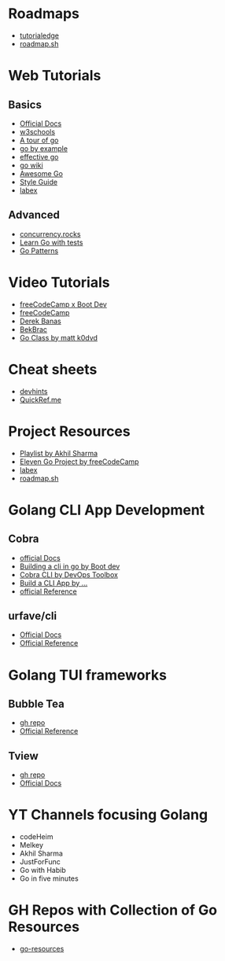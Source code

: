 # Roadmaps

- [tutorialedge](https://tutorialedge.net/paths/golang/)
- [roadmap.sh](https://roadmap.sh/golang)

# Web Tutorials

## Basics

- [Official Docs](https://go.dev/learn/)
- [w3schools](https://w3schools.com/go)
- [A tour of go](https://tour.go.dev/welcome/1)
- [go by example](https://gobyexample.com/)
- [effective go](https://go.dev/doc/effective_go)
- [go wiki](https://github.com/golang/go/wiki/)
- [Awesome Go](https://awesome-go.com/)
- [Style Guide](https://github.com/golang/go/wiki/CodeReviewComments)
- [labex](https://labex.io/learn/go)

## Advanced

- [concurrency.rocks](https://www.concurrency.rocks/)
- [Learn Go with tests](https://quii.gitbook.io/learn-go-with-tests)
- [Go Patterns](https://github.com/tmrts/go-patterns)

# Video Tutorials

- [freeCodeCamp x Boot Dev](https://youtu.be/un6ZyFkqFKo?si=F6f5OWvuxSnOMmS-)
- [freeCodeCamp](https://youtu.be/YS4e4q9oBaU?si=NJ-ExNw7XkPaq-8h)
- [Derek Banas](https://youtu.be/YzLrWHZa-Kc?si=za2_HM1wIagiWdzr)
- [BekBrac](https://youtu.be/lbPThhcfn10?si=LucQZtSomHsdECzR)
- [Go Class by matt k0dvd](https://youtube.com/playlist?list=PLoILbKo9rG3skRCj37Kn5Zj803hhiuRK6&si=8Rd_QfoxQiRvY4BJ)

# Cheat sheets

- [devhints](https://devhints.io/go)
- [QuickRef.me](https://quickref.me/go.html)

# Project Resources

- [Playlist by Akhil Sharma](https://youtube.com/playlist?list=PL5dTjWUk_cPYztKD7WxVFluHvpBNM28N9&si=ETUtVKcn16Ya6maA)
- [Eleven Go Project by freeCodeCamp](https://youtu.be/jFfo23yIWac?si=_Y6dWmkBEaVUAFJi)
- [labex](https://labex.io/projects/category/go)
- [roadmap.sh](https://roadmap.sh/golang/projects)

# Golang CLI App Development

## Cobra

- [official Docs](https://cobra.dev/docs/)
- [Building a cli in go by Boot dev](https://youtu.be/8yrmAGcCnKg?si=AgBUUT_XSLiyZCKC)
- [Cobra CLI by DevOps Toolbox](https://youtu.be/44MMeT39eG4?si=0qG_Wjau5_7lZwDV)
- [Build a CLI App by ...](https://youtu.be/LT_QILmp9jA?si=SBVr2sMn3owty25G)
- [official Reference](https://pkg.go.dev/github.com/spf13/cobra)

## urfave/cli

- [Official Docs](https://cli.urfave.org/)
- [Official Reference](https://pkg.go.dev/github.com/urfave/cli/v3)

# Golang TUI frameworks

## Bubble Tea

- [gh repo](https://github.com/charmbracelet/bubbletea)
- [Official Reference](https://pkg.go.dev/github.com/charmbracelet/bubbletea)

## Tview

- [gh repo](https://github.com/rivo/tview)
- [Official Docs](https://pkg.go.dev/github.com/rivo/tview)

# YT Channels focusing Golang

- codeHeim
- Melkey
- Akhil Sharma
- JustForFunc
- Go with Habib
- Go in five minutes

# GH Repos with  Collection of Go Resources

- [go-resources](https://github.com/matt4biz/go-resources)
